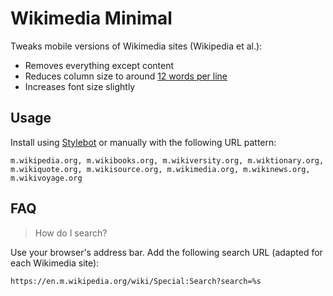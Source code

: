# Wikimedia Minimal

Tweaks mobile versions of Wikimedia sites (Wikipedia et al.):

* Removes everything except content
* Reduces column size to around [12 words per line][1]
* Increases font size slightly

## Usage

Install using [Stylebot][2] or manually with the following URL pattern:

    m.wikipedia.org, m.wikibooks.org, m.wikiversity.org, m.wiktionary.org,
    m.wikiquote.org, m.wikisource.org, m.wikimedia.org, m.wikinews.org,
    m.wikivoyage.org

## FAQ

> How do I search?

Use your browser's address bar. Add the following search URL (adapted for each
Wikimedia site):

    https://en.m.wikipedia.org/wiki/Special:Search?search=%s

  [1]: http://webstyleguide.com/wsg3/7-page-design/6-page-width-line-length.html
  [2]: http://stylebot.me/styles/244
